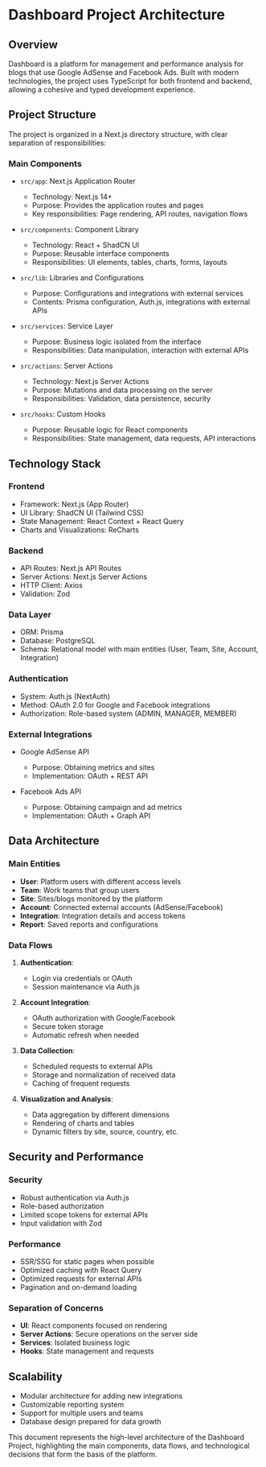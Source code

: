 # Dashboard Project Architecture

## Overview
Dashboard is a platform for management and performance analysis for blogs that use Google AdSense and Facebook Ads. Built with modern technologies, the project uses TypeScript for both frontend and backend, allowing a cohesive and typed development experience.

## Project Structure
The project is organized in a Next.js directory structure, with clear separation of responsibilities:

### Main Components

- `src/app`: Next.js Application Router
  - Technology: Next.js 14+
  - Purpose: Provides the application routes and pages
  - Key responsibilities: Page rendering, API routes, navigation flows

- `src/components`: Component Library
  - Technology: React + ShadCN UI
  - Purpose: Reusable interface components
  - Responsibilities: UI elements, tables, charts, forms, layouts

- `src/lib`: Libraries and Configurations
  - Purpose: Configurations and integrations with external services
  - Contents: Prisma configuration, Auth.js, integrations with external APIs

- `src/services`: Service Layer
  - Purpose: Business logic isolated from the interface
  - Responsibilities: Data manipulation, interaction with external APIs

- `src/actions`: Server Actions
  - Technology: Next.js Server Actions
  - Purpose: Mutations and data processing on the server
  - Responsibilities: Validation, data persistence, security

- `src/hooks`: Custom Hooks
  - Purpose: Reusable logic for React components
  - Responsibilities: State management, data requests, API interactions

## Technology Stack

### Frontend
- Framework: Next.js (App Router)
- UI Library: ShadCN UI (Tailwind CSS)
- State Management: React Context + React Query
- Charts and Visualizations: ReCharts

### Backend
- API Routes: Next.js API Routes
- Server Actions: Next.js Server Actions
- HTTP Client: Axios
- Validation: Zod

### Data Layer
- ORM: Prisma
- Database: PostgreSQL
- Schema: Relational model with main entities (User, Team, Site, Account, Integration)

### Authentication
- System: Auth.js (NextAuth)
- Method: OAuth 2.0 for Google and Facebook integrations
- Authorization: Role-based system (ADMIN, MANAGER, MEMBER)

### External Integrations
- Google AdSense API
  - Purpose: Obtaining metrics and sites
  - Implementation: OAuth + REST API

- Facebook Ads API
  - Purpose: Obtaining campaign and ad metrics
  - Implementation: OAuth + Graph API

## Data Architecture

### Main Entities
- **User**: Platform users with different access levels
- **Team**: Work teams that group users
- **Site**: Sites/blogs monitored by the platform
- **Account**: Connected external accounts (AdSense/Facebook)
- **Integration**: Integration details and access tokens
- **Report**: Saved reports and configurations

### Data Flows
1. **Authentication**:
   - Login via credentials or OAuth
   - Session maintenance via Auth.js

2. **Account Integration**:
   - OAuth authorization with Google/Facebook
   - Secure token storage
   - Automatic refresh when needed

3. **Data Collection**:
   - Scheduled requests to external APIs
   - Storage and normalization of received data
   - Caching of frequent requests

4. **Visualization and Analysis**:
   - Data aggregation by different dimensions
   - Rendering of charts and tables
   - Dynamic filters by site, source, country, etc.

## Security and Performance

### Security
- Robust authentication via Auth.js
- Role-based authorization
- Limited scope tokens for external APIs
- Input validation with Zod

### Performance
- SSR/SSG for static pages when possible
- Optimized caching with React Query
- Optimized requests for external APIs
- Pagination and on-demand loading

### Separation of Concerns
- **UI**: React components focused on rendering
- **Server Actions**: Secure operations on the server side
- **Services**: Isolated business logic
- **Hooks**: State management and requests

## Scalability
- Modular architecture for adding new integrations
- Customizable reporting system
- Support for multiple users and teams
- Database design prepared for data growth

This document represents the high-level architecture of the Dashboard Project, highlighting the main components, data flows, and technological decisions that form the basis of the platform.